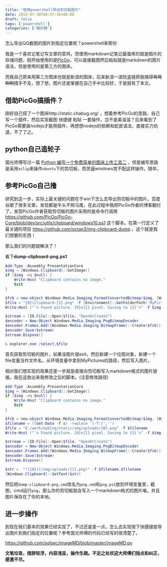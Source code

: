 ```yaml
---
title: "使用powershell导出剪切板图片"
date: 2019-07-30T08:57:16+08:00
draft: false
tags: ['powershell']
categories: ['瞎折腾']
---
```


怎么导出QQ截图的图片到指定位置呢？powershell来帮你

<!--more-->
我是一个喜欢记笔记写文章的菜鸡，而使用markdown记笔记最蛋疼的就是图片的存储问题，刚开始使用的是[PicGo](https://github.com/Molunerfinn/PicGo)，可以直接截图然后粘贴就是markdown的图片语法，但是使用的是第三方的图床。

而我自己原来用第三方图床也就是新浪的图床，后来新浪一波防盗链把我搞得~~骂骂咧咧~~措手不及，想了想，图片还是掌握在自己手中比较好，于是就有了本文。

## 借助PicGo搞插件？

刚好自己搭了一个图床http://static.chabug.org/ ，想着参考PicGo的思路，自己写一个插件，然后实现截图 快捷键 粘贴 一套操作，岂不是美滋滋？后来看到了PicGo需要装nodejs才能用插件，再想想nodejs的依赖和蛇皮语法，直接实力劝退，不了了之。

## python自己造轮子

国光师傅写过一篇 [Python 编写一个免费简单的图床上传工具二](https://www.sqlsec.com/2018/06/img.html) ，但是编写思路是采用`xclip`来操作`ubuntu`下的剪切板，而苦逼windows党不配这样操作。随卒。

## 参考PicGo自己撸

研究到这一步，实际上最关键的问题在于win下怎么去导出剪切板中的图片。百度谷歌了很多文章，发现都是牛头不照马尾，在此过程中我把PicGo作者的博客翻烂了，发现PicGo作者获取剪切板的图片采用的是命令行调用 https://github.com/PicGo/PicGo-Core/blob/dev/src/utils/clipboard/windows10.ps1 这个脚本。在第一行定义了最关键的项目 https://github.com/octan3/img-clipboard-dump 。这个就是我们想要的东西！

那么我们的问题就解决了！

看下**dump-clipboard-png.ps1**

```powershell
Add-Type -Assembly PresentationCore
$img = [Windows.Clipboard]::GetImage()
if ($img -eq $null) {
    Write-Host "Clipboard contains no image."
    Exit
}

$fcb = new-object Windows.Media.Imaging.FormatConvertedBitmap($img, [Windows.Media.PixelFormats]::Rgb24, $null, 0)
$file = "{0}\clipboard-{1}.png" -f [Environment]::GetFolderPath('MyPictures'),((Get-Date -f s) -replace '[-T:]','')
Write-Host ("`n Found picture. {0}x{1} pixel. Saving to {2}`n" -f $img.PixelWidth, $img.PixelHeight, $file)

$stream = [IO.File]::Open($file, "OpenOrCreate")
$encoder = New-Object Windows.Media.Imaging.PngBitmapEncoder
$encoder.Frames.Add([Windows.Media.Imaging.BitmapFrame]::Create($fcb))
$encoder.Save($stream)
$stream.Dispose()

& explorer.exe /select,$file
```

首先获取剪切板的图片，如果没图片就exit，然后新建一个位图对象，新建一个file变量当作文件名，从环境变量中拿到MyPictures的路径，然后写入图片。

相对我们想实现的效果还差一步就是直接向剪切板写入markdown格式的图片链接。我在这放出来我修改之后的脚本。(注意修改路径)

```powershell
Add-Type -Assembly PresentationCore
$img = [Windows.Clipboard]::GetImage()
if ($img -eq $null) {
    Write-Host "Clipboard contains no image."
    Exit
}

$fcb = new-object Windows.Media.Imaging.FormatConvertedBitmap($img, [Windows.Media.PixelFormats]::Rgb24, $null, 0)
$filename = ((Get-Date -f s) -replace '[-T:]','')
$file = "E:/work/myblog/static/img/uploads/{0}.png" -f $filename
Write-Host ("`n Found picture. {0}x{1} pixel. Saving to {2}`n" -f $img.PixelWidth, $img.PixelHeight, $file)

$stream = [IO.File]::Open($file, "OpenOrCreate")
$encoder = New-Object Windows.Media.Imaging.PngBitmapEncoder
$encoder.Frames.Add([Windows.Media.Imaging.BitmapFrame]::Create($fcb))
$encoder.Save($stream)
$stream.Dispose()

$str =  "![{0}](/img/uploads/{1}.png)" -f $filename,$filename
[Windows.Clipboard]::SetText($str)
```

然后把`dump-clipboard-png.cmd`改名为`png.cmd`和`png.ps1`放到环境变量里，截图，cmd运行`png`，那么你的剪切板就会写入一个markdown格式的图片咯。并且图片保存在了你的本地。
## 进一步操作
到现在我们基本的效果已经实现了，不过还是差一点，怎么去实现按下快捷键就导出图片到我们指定的位置呢？参考国光师傅的代码已经写的很清楚了。

https://github.com/sqlsec/imageMD/blob/master/imageMD.py

**文笔垃圾，措辞轻浮，内容浅显，操作生疏。不足之处欢迎大师傅们指点和纠正，感激不尽。**